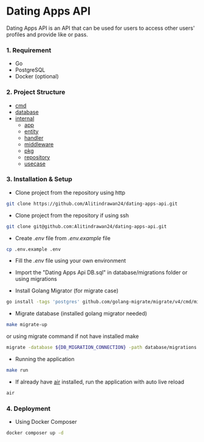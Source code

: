 # Dating Apps API

Dating Apps API is an API that can be used for users to access other users' profiles and provide like or pass.

### 1. Requirement
- Go
- PostgreSQL
- Docker (optional)

### 2. Project Structure
- [cmd](https://github.com/Alitindrawan24/dating-apps-api/tree/main/cmd)
- [database](https://github.com/Alitindrawan24/dating-apps-api/tree/main/database)
- [internal](https://github.com/Alitindrawan24/dating-apps-api/tree/main/internal)
    - [app](https://github.com/Alitindrawan24/dating-apps-api/tree/main/internal/app)
    - [entity](https://github.com/Alitindrawan24/dating-apps-api/tree/main/internal/entity)
    - [handler](https://github.com/Alitindrawan24/dating-apps-api/tree/main/internal/handler)
    - [middleware](https://github.com/Alitindrawan24/dating-apps-api/tree/main/internal/middleware)
    - [pkg](https://github.com/Alitindrawan24/dating-apps-api/tree/main/internal/pkg)
    - [repository](https://github.com/Alitindrawan24/dating-apps-api/tree/main/internal/repository)
    - [usecase](https://github.com/Alitindrawan24/dating-apps-api/tree/main/internal/usecase)

### 3. Installation & Setup

- Clone project from the repository using http
```bash
git clone https://github.com/Alitindrawan24/dating-apps-api.git
```

- Clone project from the repository if using ssh

```bash
git clone git@github.com:Alitindrawan24/dating-apps-api.git
```

- Create *.env* file from *.env.example* file

```bash
cp .env.example .env
```

- Fill the *.env* file using your own environment

- Import the "Dating Apps Api DB.sql" in database/migrations folder or using migrations

- Install Golang Migrator (for migrate case)
```bash
go install -tags 'postgres' github.com/golang-migrate/migrate/v4/cmd/migrate@latest
```

- Migrate database (installed golang migrator needed)
```bash
make migrate-up
```
or using migrate command if not have installed make
```bash
migrate -database ${DB_MIGRATION_CONNECTION} -path database/migrations up
```

- Running the application
```bash
make run
```

- If already have [air](https://github.com/cosmtrek/air) installed, run the application with auto live reload
```bash
air
```

### 4. Deployment
- Using Docker Composer
```bash
docker composer up -d
```